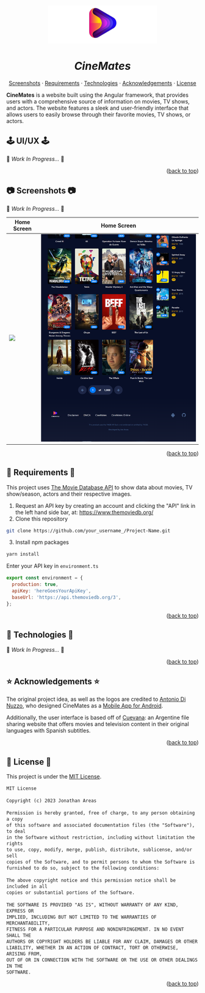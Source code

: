 <a name="readme-top"></a>
<br />

<div align="center">
  <a href="#">
   <!-- Replace this logos for a custom official logos -->
    <img src="./readme-assets/logos/official_logo_no_letters.png" alt="Logo" width="285" height="100">
  </a>

<h1 align = "center">
<b><i>CineMates</i></b>
</h1>
    <!-- Add/Remove categories depending on your project -->
  <p align="center">
    <a href="#-screenshots-">Screenshots</a>
    ·
    <a href="#-requirements-">Requirements</a>
    ·
    <a href="#-technologies-">Technologies</a>
    ·
    <a href="#-acknowledgements-">Acknowledgements</a>
    ·
    <a href="#-license-">License</a>
  </p>
</div>

<!-- Here goes the project description -->

**CineMates** is a website built using the Angular framework, that provides users with a comprehensive source of information on movies, TV shows, and actors. The website features a sleek and user-friendly interface that allows users to easily browse through their favorite movies, TV shows, or actors.

## 🕹️ UI/UX 🕹️

🚧 *Work In Progress...* 🚧

<p align="right">(<a href="#readme-top">back to top</a>)</p>

## 📷 Screenshots 📷

🚧 *Work In Progress...* 🚧

| Home Screen   | Home Screen  | 
| ------------- | ------------- |  
| ![](readme-assets/images/landing_top_ipad_pro.png)  | ![](readme-assets/images/landing_bottom_ipad_pro.png)  | 

<p align="right">(<a href="#readme-top">back to top</a>)</p>

## 📝 Requirements 📝

This project uses [The Movie Database API](https://developers.themoviedb.org/3) to show data about movies, TV show/season, actors and their respective images.

1. Request an API key by creating an account and clicking the "API" link in the left hand side bar, at: https://www.themoviedb.org/
2. Clone this repository

```bash
git clone https://github.com/your_username_/Project-Name.git
```

3. Install npm packages

```bash
yarn install
```

Enter your API key in `environment.ts`

```javascript
export const environment = {
  production: true,
  apiKey: 'hereGoesYourApiKey',
  baseUrl: 'https://api.themoviedb.org/3',
};
```

<p align="right">(<a href="#readme-top">back to top</a>)</p>

## 🦾 Technologies 🦾


🚧 *Work In Progress...* 🚧

<p align="right">(<a href="#readme-top">back to top</a>)</p>

## ⭐ Acknowledgements ⭐

The original project idea, as well as the logos are credited to [Antonio Di Nuzzo](https://github.com/indisparte), who designed CineMates as a [Mobile App for Android](https://github.com/indisparte/cinemates).

Additionally, the user interface is based off of [Cuevana](https://cuevana3.network/inicio): an Argentine file sharing website that offers movies and television content in their original languages with Spanish subtitles.

<p align="right">(<a href="#readme-top">back to top</a>)</p>

## 📜 License 📜

This project is under the [MIT License](./LICENSE).

```
MIT License

Copyright (c) 2023 Jonathan Areas

Permission is hereby granted, free of charge, to any person obtaining a copy
of this software and associated documentation files (the "Software"), to deal
in the Software without restriction, including without limitation the rights
to use, copy, modify, merge, publish, distribute, sublicense, and/or sell
copies of the Software, and to permit persons to whom the Software is
furnished to do so, subject to the following conditions:

The above copyright notice and this permission notice shall be included in all
copies or substantial portions of the Software.

THE SOFTWARE IS PROVIDED "AS IS", WITHOUT WARRANTY OF ANY KIND, EXPRESS OR
IMPLIED, INCLUDING BUT NOT LIMITED TO THE WARRANTIES OF MERCHANTABILITY,
FITNESS FOR A PARTICULAR PURPOSE AND NONINFRINGEMENT. IN NO EVENT SHALL THE
AUTHORS OR COPYRIGHT HOLDERS BE LIABLE FOR ANY CLAIM, DAMAGES OR OTHER
LIABILITY, WHETHER IN AN ACTION OF CONTRACT, TORT OR OTHERWISE, ARISING FROM,
OUT OF OR IN CONNECTION WITH THE SOFTWARE OR THE USE OR OTHER DEALINGS IN THE
SOFTWARE.
```

<p align="right">(<a href="#readme-top">back to top</a>)</p>

<!-- This is a custom version of the Read-My-README template, by Jon Areas,
found at: https://github.com/jxareas/read-my-readme -->
